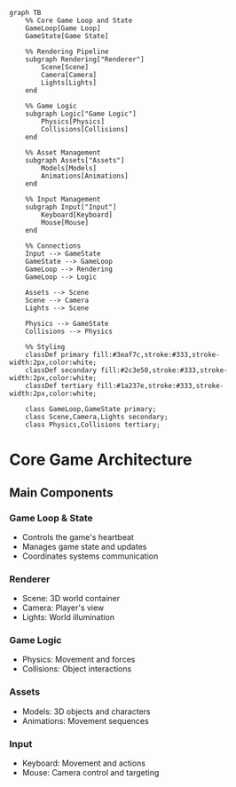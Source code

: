 ```mermaid
graph TB
    %% Core Game Loop and State
    GameLoop[Game Loop]
    GameState[Game State]
    
    %% Rendering Pipeline
    subgraph Rendering["Renderer"]
        Scene[Scene]
        Camera[Camera]
        Lights[Lights]
    end
    
    %% Game Logic
    subgraph Logic["Game Logic"]
        Physics[Physics]
        Collisions[Collisions]
    end
    
    %% Asset Management
    subgraph Assets["Assets"]
        Models[Models]
        Animations[Animations]
    end
    
    %% Input Management
    subgraph Input["Input"]
        Keyboard[Keyboard]
        Mouse[Mouse]
    end
    
    %% Connections
    Input --> GameState
    GameState --> GameLoop
    GameLoop --> Rendering
    GameLoop --> Logic
    
    Assets --> Scene
    Scene --> Camera
    Lights --> Scene
    
    Physics --> GameState
    Collisions --> Physics
    
    %% Styling
    classDef primary fill:#3eaf7c,stroke:#333,stroke-width:2px,color:white;
    classDef secondary fill:#2c3e50,stroke:#333,stroke-width:2px,color:white;
    classDef tertiary fill:#1a237e,stroke:#333,stroke-width:2px,color:white;
    
    class GameLoop,GameState primary;
    class Scene,Camera,Lights secondary;
    class Physics,Collisions tertiary;
```

# Core Game Architecture

## Main Components

### Game Loop & State
- Controls the game's heartbeat
- Manages game state and updates
- Coordinates systems communication

### Renderer
- Scene: 3D world container
- Camera: Player's view
- Lights: World illumination

### Game Logic
- Physics: Movement and forces
- Collisions: Object interactions

### Assets
- Models: 3D objects and characters
- Animations: Movement sequences

### Input
- Keyboard: Movement and actions
- Mouse: Camera control and targeting
